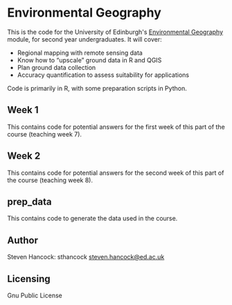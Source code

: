 # Environmental Geography

This is the code for the University of Edinburgh's [Environmental Geography](http://www.drps.ed.ac.uk/21-22/dpt/cxgegr08013.htm) module, for second year undergraduates. It will cover:

* Regional mapping with remote sensing data
* Know how to “upscale” ground data in R and QGIS
* Plan ground data collection
* Accuracy quantification to assess suitability for applications

Code is primarily in R, with some preparation scripts in Python.


## Week 1
This contains code for potential answers for the first week of this part of the course (teaching week 7).


## Week 2
This contains code for potential answers for the second week of this part of the course (teaching week 8).



## prep\_data
This contains code to generate the data used in the course.



## Author

Steven Hancock: sthancock
steven.hancock@ed.ac.uk

## Licensing

Gnu Public License

